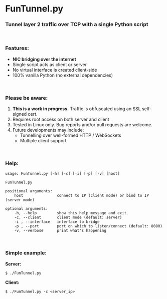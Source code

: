 # FunTunnel.py
### Tunnel layer 2 traffic over TCP with a single Python script

<br>

### Features:
* **NIC bridging over the internet**
* Single script acts as client or server
* No virtual interface is created client-side
* 100% vanilla Python (no external dependencies)

<br>

### Please be aware:
1. **This is a work in progress.** Traffic is obfuscated using an SSL self-signed cert.
2. Requires root access on both server and client
3. Tested in Linux only.  Bug reports and/or pull requests are welcome.
4. Future developments may include:
	* Tunnelling over well-formed HTTP / WebSockets
	* Multiple client support

<br>

### Help:
~~~
usage: FunTunnel.py [-h] [-c] [-i] [-p] [-v] [host]

FunTunnel.py

positional arguments:
	host               connect to IP (client mode) or bind to IP (server mode)

optional arguments:
	-h, --help         show this help message and exit
	-c, --client       client mode (default: server)
	-i , --interface   interface to bridge
	-p , --port        port on which to listen/connect (default: 8080)
	-v, --verbose      print what's happening
~~~

<br>

### Simple example:
**Server:**
~~~
$ ./FunTunnel.py
~~~

**Client:**
~~~
$ ./FunTunnel.py -c <server_ip>
~~~
